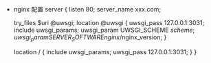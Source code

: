 * nginx 配置
server {
    listen   80;
    server_name xxx.com;

    try_files $uri @uwsgi;
    location @uwsgi  {
        uwsgi_pass 127.0.0.1:3031;
        include uwsgi_params;
        uwsgi_param UWSGI_SCHEME $scheme;
        uwsgi_param SERVER_SOFTWARE nginx/$nginx_version;
    }

    location / {
        include uwsgi_params;
        uwsgi_pass 127.0.0.1:3031;
    }
}